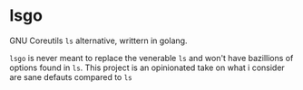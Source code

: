 # lsgo
GNU Coreutils `ls` alternative, writtern in golang.

`lsgo` is never meant to replace the venerable `ls` and won't have bazillions of options found in `ls`. This project is an opinionated take on what i consider are sane defauts compared to `ls`
